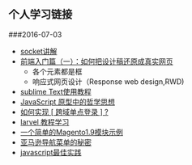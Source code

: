 ## 个人学习链接
###2016-07-03
-  [socket讲解](http://www.cnblogs.com/thinksasa/archive/2013/02/26/2934206.html)
-  [前端入门篇（一）：如何把设计稿还原成真实网页](http://www.jianshu.com/p/a981158df5a8)
   - 各个元素都是框
   - 响应式网页设计（Response web design,RWD)
-  [sublime Text使用教程](http://www.cnblogs.com/figure9/p/sublime-text-complete-guide.html)
-  [JavaScript 原型中的哲学思想](https://segmentfault.com/a/1190000005824449?utm_source=weekly&utm_medium=email&utm_campaign=email_weekly)
-  [如何实现 [ 跨域单点登录 ] ?](https://segmentfault.com/q/1010000000094980)
-  [larvel 教程学习](https://segmentfault.com/bookmark/1230000003955248)
-  [一个简单的Magento1.9模块示例](https://segmentfault.com/a/1190000004366062)
-  [亚马逊导航菜单的秘密](http://jayuh.com/amazon-site-navigation/)
-  [javascript最佳实践](http://www.cnblogs.com/xianyulaodi/p/5638139.html)